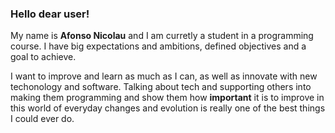 ### Hello dear user!

My name is __Afonso Nicolau__ and I am curretly a student in a programming course. I have big expectations and ambitions, defined objectives and a goal to achieve.

I want to improve and learn as much as I can, as well as innovate with new techonology and software.
Talking about tech and supporting others into making them programming and show them how __important__ it is to improve in this world of everyday changes and evolution is really one of the best things I could ever do.

<!--
**afonsonicolau/afonsonicolau** is a ✨ _special_ ✨ repository because its `README.md` (this file) appears on your GitHub profile.

Here are some ideas to get you started:

- 🔭 I’m currently working on ...
- 🌱 I’m currently learning ...
- 👯 I’m looking to collaborate on ...
- 🤔 I’m looking for help with ...
- 💬 Ask me about ...
- 📫 How to reach me: ...
- 😄 Pronouns: ...
- ⚡ Fun fact: ...
-->
